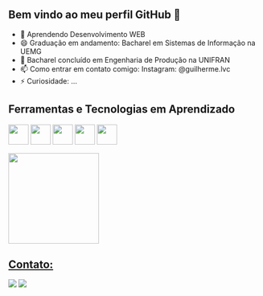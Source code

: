 ## Bem vindo ao meu perfil GitHub 👋


- 🌱 Aprendendo Desenvolvimento WEB 
- 😄 Graduação em andamento: Bacharel em Sistemas de Informação na UEMG
- 🤔 Bacharel concluído em Engenharia de Produção na UNIFRAN
- 📫 Como entrar em contato comigo: Instagram: @guilherme.lvc
- ⚡ Curiosidade: ...


## Ferramentas e Tecnologias em Aprendizado

<img loading="lazy" img src="https://cdn.jsdelivr.net/gh/devicons/devicon@latest/icons/html5/html5-original-wordmark.svg" width="40" height="40" />    <img loading="lazy" src="https://cdn.jsdelivr.net/gh/devicons/devicon@latest/icons/css3/css3-original-wordmark.svg" width="40" height="40" />     <img loading="lazy" src="https://cdn.jsdelivr.net/gh/devicons/devicon@latest/icons/javascript/javascript-original.svg" width="40" height="40" />    <img loading="lazy" src="https://cdn.jsdelivr.net/gh/devicons/devicon@latest/icons/csharp/csharp-original.svg" width="40" height="40"/>    <img loading="lazy" src="https://cdn.jsdelivr.net/gh/devicons/devicon@latest/icons/microsoftsqlserver/microsoftsqlserver-original.svg" width="40" height="40" />
          

<div>
<a href="https://github.com/guilhermelvc">
<img loading="lazy" height="180em" src="https://github-readme-stats.vercel.app/api/top-langs/?username=guilhermelvc&layout=compact&langs_count=7&theme=dracula"/>
</div>


## Contato:
<div>
<a href="https://instagram.com/guilherme.lvc" target="_blank"><img loading="lazy" src="https://img.shields.io/badge/-Instagram-%23E4405F?style=for-the-badge&logo=instagram&logoColor=white" target="_blank"></a>
<a href = "mailto:guilherme.lvc@gmail.com"><img loading="lazy" src="https://img.shields.io/badge/Gmail-D14836?style=for-the-badge&logo=gmail&logoColor=white" target="_blank"></a>
          
          

